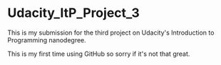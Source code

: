 # Udacity_ItP_Project_3
This is my submission for the third project on Udacity's Introduction to Programming nanodegree. 

This is my first time using GitHub so sorry if it's not that great.
